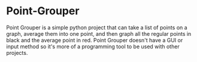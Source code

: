 # Point-Grouper
Point Grouper is a simple python project that can take a list of points on a graph, average them into one point, and then graph all the regular points in black and the average point in red. Point Grouper doesn't have a GUI or input method so it's more of a programming tool to be used with other projects.
